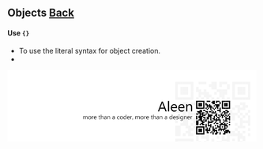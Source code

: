 ## Objects [**Back**](./../README.md)

#### Use `{}`

- To use the literal syntax for object creation.
- 


<a href="http://aleen42.github.io/" target="_blank" ><img src="./../pic/tail.gif"></a>